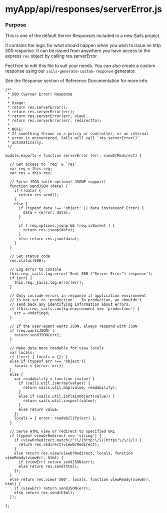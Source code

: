 # myApp/api/responses/serverError.js
### Purpose

This is one of the default Server Responses included in a new Sails project.

It contains the logic for what should happen when you wish to issue an http 500 response. It can be issued from anywhere you have access to the express `res` object by calling res.serverError.

Feel free to edit this file to suit your needs.  You can also create a custom response using our `sails-generate-custom-response` generator.

See the Response section of Reference Documentation for more info.


<docmeta name="displayName" value="serverError.js">

```
/**
 * 500 (Server Error) Response
 *
 * Usage:
 * return res.serverError();
 * return res.serverError(err);
 * return res.serverError(err, view);
 * return res.serverError(err, redirectTo);
 *
 * NOTE:
 * If something throws in a policy or controller, or an internal
 * error is encountered, Sails will call `res.serverError()`
 * automatically.
 */

module.exports = function serverError (err, viewOrRedirect) {

  // Get access to `req` & `res`
  var req = this.req;
  var res = this.res;

  // Serve JSON (with optional JSONP support)
  function sendJSON (data) {
    if (!data) {
      return res.send();
    }
    else {
      if (typeof data !== 'object' || data instanceof Error) {
        data = {error: data};
      }

      if ( req.options.jsonp && !req.isSocket ) {
        return res.jsonp(data);
      }
      else return res.json(data);
    }
  }

  // Set status code
  res.status(500);

  // Log error to console
  this.req._sails.log.error('Sent 500 ("Server Error") response');
  if (err) {
    this.req._sails.log.error(err);
  }

  // Only include errors in response if application environment
  // is not set to 'production'.  In production, we shouldn't
  // send back any identifying information about errors.
  if (this.req._sails.config.environment === 'production') {
    err = undefined;
  }

  // If the user-agent wants JSON, always respond with JSON
  if (req.wantsJSON) {
    return sendJSON(err);
  }

  // Make data more readable for view locals
  var locals;
  if (!err) { locals = {}; }
  else if (typeof err !== 'object'){
    locals = {error: err};
  }
  else {
    var readabilify = function (value) {
      if (sails.util.isArray(value)) {
        return sails.util.map(value, readabilify);
      }
      else if (sails.util.isPlainObject(value)) {
        return sails.util.inspect(value);
      }
      else return value;
    };
    locals = { error: readabilify(err) };
  }

  // Serve HTML view or redirect to specified URL
  if (typeof viewOrRedirect === 'string') {
    if (viewOrRedirect.match(/^(\/|http:\/\/|https:\/\/)/)) {
      return res.redirect(viewOrRedirect);
    }
    else return res.view(viewOrRedirect, locals, function viewReady(viewErr, html) {
      if (viewErr) return sendJSON(err);
      else return res.send(html);
    });
  }
  else return res.view('500', locals, function viewReady(viewErr, html) {
    if (viewErr) return sendJSON(err);
    else return res.send(html);
  });

};

```
